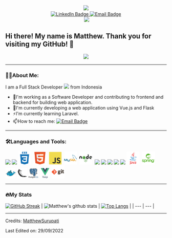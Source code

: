 <div id="header" align="center">
  <img src="https://i.giphy.com/media/v1.Y2lkPTc5MGI3NjExNGpic2xxeGlrZmp6bHQ1cDZ3a2Zha21pY2FpcDlianNqeXhwMjhvOSZlcD12MV9pbnRlcm5hbF9naWZfYnlfaWQmY3Q9cw/M9gbBd9nbDrOTu1Mqx/giphy.gif" width="100"/>
  <div id="badges">
    <a href="https://www.linkedin.com/in/matthew-daniel-surupati">
      <img src="https://img.shields.io/badge/LinkedIn-blue?style=for-the-badge&logo=linkedin&logoColor=white" alt="LinkedIn Badge"/>
    </a>
    <a href="mailto:matthewdanielsurupati@gmail.com">
      <img src="https://img.shields.io/badge/Email-red?style=for-the-badge&logo=gmail&logoColor=white" alt="Email Badge"/>
    </a>
  </div>
  <img src="https://komarev.com/ghpvc/?username=MatthewSurupati&style=flat-square&color=blue" alt=""/>
  <a href="https://github.com/MatthewSurupati">
    <img src="https://img.shields.io/github/followers/MatthewSurupati?label=Follow&style=social"/>
  </a>
</div>

## Hi there! My name is Matthew. Thank you for visiting my GitHub! 👋

<div align="center">
  <img src="https://i.giphy.com/media/v1.Y2lkPTc5MGI3NjExamtxOGhzYzRyNjYxd2ZtcXJmaHQ1ejM4bTV4NWQ4czRoMGlrbHBtaCZlcD12MV9pbnRlcm5hbF9naWZfYnlfaWQmY3Q9Zw/5k1Wu87CzkDfrx0Xwj/giphy.gif">
</div>

---

### 👨‍💻About Me:
I am a Full Stack Developer <img src="https://media.giphy.com/media/WUlplcMpOCEmTGBtBW/giphy.gif" width="30"> from Indonesia

- 🔭I'm working as a Software Developer and contributing to frontend and backend for building web application.
- 🌱I'm currently developing a web application using Vue.js and Flask
- ⚡I'm currently learning Laravel.
- 📫How to reach me: [![Email Badge](https://img.shields.io/badge/-Email-red?style=flat&logo=Gmail&logoColor=white)](mailto:matthewdanielsurupati@gmail.com)

---

### 🛠️Languages and Tools:
<div>
  <img width ='32px' src ='https://raw.githubusercontent.com/rahulbanerjee26/githubAboutMeGenerator/main/icons/python.svg'>
  <img width ='32px' src="https://img.icons8.com/color/48/null/tailwindcss.png"/>
  <img src="https://github.com/devicons/devicon/blob/master/icons/css3/css3-plain-wordmark.svg"  title="CSS3" alt="CSS" width="40" height="40"/>&nbsp;
  <img src="https://github.com/devicons/devicon/blob/master/icons/html5/html5-original.svg" title="HTML5" alt="HTML" width="40" height="40"/>&nbsp;
  <img src="https://github.com/devicons/devicon/blob/master/icons/javascript/javascript-original.svg" title="JavaScript" alt="JavaScript" width="40" height="40"/>&nbsp;
  <img src="https://github.com/devicons/devicon/blob/master/icons/mysql/mysql-original-wordmark.svg" title="MySQL"  alt="MySQL" width="40" height="40"/>&nbsp;
  <img src="https://github.com/devicons/devicon/blob/master/icons/nodejs/nodejs-original-wordmark.svg" title="NodeJS" alt="NodeJS" width="40" height="40"/>&nbsp;
  <img width ='32px' src ='https://img.icons8.com/dusk/344/php-logo.png'>
  <img width ='32px' src ='https://raw.githubusercontent.com/rahulbanerjee26/githubAboutMeGenerator/main/icons/sqlite.svg'>
  <img width ='32px' src ='https://img.icons8.com/color/344/numpy.png'>
  <img width ='32px' src ='https://raw.githubusercontent.com/rahulbanerjee26/githubAboutMeGenerator/main/icons/scikit.svg'>
  <img width ='32px' src ='https://raw.githubusercontent.com/rahulbanerjee26/githubAboutMeGenerator/main/icons/sqlite.svg'>
  <img src="https://github.com/devicons/devicon/blob/master/icons/java/java-original-wordmark.svg" title="Java" alt="Java" width="40" height="40"/>&nbsp;
  <img src="https://github.com/devicons/devicon/blob/master/icons/spring/spring-original-wordmark.svg" title="Spring" alt="Spring" width="40" height="40"/>&nbsp;
  <img width="32px" src="https://github.com/devicons/devicon/blob/master/icons/docker/docker-original.svg"/>
  <img width="32px" src="https://github.com/devicons/devicon/blob/master/icons/flask/flask-original.svg"/>
  <img width="32px" src="https://github.com/devicons/devicon/blob/master/icons/postgresql/postgresql-original-wordmark.svg"/>
  <img width="32px" src="https://github.com/devicons/devicon/blob/master/icons/vuejs/vuejs-original-wordmark.svg"/>
  <img src="https://github.com/devicons/devicon/blob/master/icons/git/git-original-wordmark.svg" title="Git" **alt="Git" width="40" height="40"/>
</div>

---

### 🔥My Stats
[![GitHub Streak](http://github-readme-streak-stats.herokuapp.com?user=MatthewSurupati&theme=dark&background=000000)](https://git.io/streak-stats)
| ![Matthew's github stats](https://github-readme-stats.vercel.app/api?username=MatthewSurupati&show_icons=true&theme=dark&background=000000) | [![Top Langs](https://github-readme-stats.vercel.app/api/top-langs/?username=MatthewSurupati&layout=compact&theme=dark&background=000000)](https://github.com/anuraghazra/github-readme-stats) |
| --- | --- |

-----
Credits: [MatthewSurupati](https://github.com/MatthewSurupati)

Last Edited on: 29/09/2022
<!--
**MatthewSurupati/MatthewSurupati** is a ✨ _special_ ✨ repository because its `README.md` (this file) appears on your GitHub profile.

Here are some ideas to get you started:

- 🔭 I’m currently working on ...
- 🌱 I’m currently learning ...
- 👯 I’m looking to collaborate on ...
- 🤔 I’m looking for help with ...
- 💬 Ask me about ...
- 📫 How to reach me: ...
- 😄 Pronouns: ...
- ⚡ Fun fact: ...
-->
